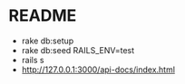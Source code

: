 # README

 - rake db:setup
 - rake db:seed RAILS_ENV=test
 - rails s
 - http://127.0.0.1:3000/api-docs/index.html